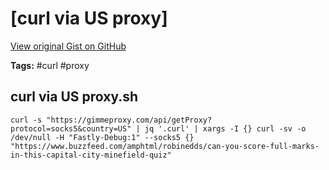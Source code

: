 # [curl via US proxy] 

[View original Gist on GitHub](https://gist.github.com/Integralist/3829b02d798a7668d662cdf54ec74d2a)

**Tags:** #curl #proxy

## curl via US proxy.sh

```shell
curl -s "https://gimmeproxy.com/api/getProxy?protocol=socks5&country=US" | jq '.curl' | xargs -I {} curl -sv -o /dev/null -H "Fastly-Debug:1" --socks5 {} "https://www.buzzfeed.com/amphtml/robinedds/can-you-score-full-marks-in-this-capital-city-minefield-quiz"
```


